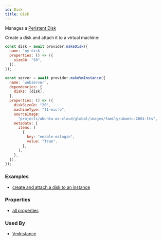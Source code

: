 ```yaml
---
id: Disk
title: Disk
---
```


Manages a [Peristent Disk](https://cloud.google.com/compute/docs/disks#pdspecs)

Create a disk and attach it to a virtual machine:

```js
const disk = await provider.makeDisk({
  name: `my-disk`,
  properties: () => ({
    sizeGb: "50",
  }),
});

const server = await provider.makeVmInstance({
  name: `webserver`,
  dependencies: {
    disks: [disk],
  },
  properties: () => ({
    diskSizeGb: "20",
    machineType: "f1-micro",
    sourceImage:
      "projects/ubuntu-os-cloud/global/images/family/ubuntu-2004-lts",
    metadata: {
      items: [
        {
          key: "enable-oslogin",
          value: "True",
        },
      ],
    },
  }),
});
```

### Examples

- [create and attach a disk to an instance](https://github.com/grucloud/grucloud/blob/main/examples/google/vm/iac.js)

### Properties

- [all properties](https://cloud.google.com/compute/docs/reference/rest/v1/disks/insert)

### Used By

- [VmInstance](./VmInstance)
